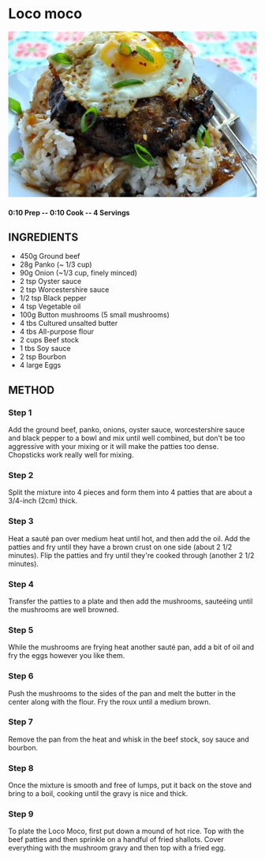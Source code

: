 # Loco moco
![](https://raw.githubusercontent.com/fuzzwah/recipes/images/pics/Loco_moco.jpg)
#### 0:10 Prep -- 0:10 Cook -- 4 Servings
## INGREDIENTS
* 450g Ground beef
* 28g Panko (~ 1/3 cup)
* 90g Onion (~1/3 cup, finely minced)
* 2 tsp	Oyster sauce
* 2 tsp Worcestershire sauce
* 1/2 tsp Black pepper
* 4 tsp Vegetable oil
* 100g Button mushrooms (5 small mushrooms)
* 4 tbs Cultured unsalted butter
* 4 tbs All-purpose flour
* 2 cups Beef stock
* 1 tbs Soy sauce
* 2 tsp Bourbon
* 4 large Eggs
## METHOD
### Step 1
Add the ground beef, panko, onions, oyster sauce, worcestershire sauce and black pepper to a bowl and mix until well combined, but don't be too aggressive with your mixing or it will make the patties too dense. Chopsticks work really well for mixing.
### Step 2
Split the mixture into 4 pieces and form them into 4 patties that are about a 3/4-inch (2cm) thick.
### Step 3
Heat a sauté pan over medium heat until hot, and then add the oil. Add the patties and fry until they have a brown crust on one side (about 2 1/2 minutes). Flip the patties and fry until they're cooked through (another 2 1/2 minutes).
### Step 4
Transfer the patties to a plate and then add the mushrooms, sauteéing until the mushrooms are well browned.
### Step 5
While the mushrooms are frying heat another sauté pan, add a bit of oil and fry the eggs however you like them.
### Step 6
Push the mushrooms to the sides of the pan and melt the butter in the center along with the flour. Fry the roux until a medium brown.
### Step 7
Remove the pan from the heat and whisk in the beef stock, soy sauce and bourbon.
### Step 8
Once the mixture is smooth and free of lumps, put it back on the stove and bring to a boil, cooking until the gravy is nice and thick.
### Step 9
To plate the Loco Moco, first put down a mound of hot rice. Top with the beef patties and then sprinkle on a handful of fried shallots. Cover everything with the mushroom gravy and then top with a fried egg.

